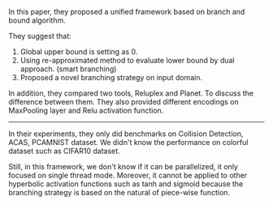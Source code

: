 In this paper, they proposed a unified framework based on branch and bound algorithm.

They suggest that:
1. Global upper bound is setting as 0.
2. Using re-approximated method to evaluate lower bound by dual approach. (smart branching)
3. Proposed a novel branching strategy on input domain.

In addition, they compared two tools, Reluplex and Planet. To discuss the difference between them. They also provided different encodings on MaxPooling layer and Relu activation function.

---
In their experiments, they only did benchmarks on Collision Detection, ACAS, PCAMNIST dataset. We didn't know the performance on colorful dataset such as CIFAR10 dataset.

Still, in this framework, we don't know if it can be parallelized, it only focused on single thread mode. Moreover, it cannot be applied to other hyperbolic activation functions such as tanh and sigmoid because the branching strategy is based on the natural of piece-wise function.